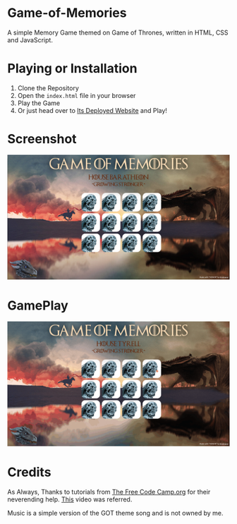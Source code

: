 # Game-of-Memories
A simple Memory Game themed on Game of Thrones, written in HTML, CSS and JavaScript.

# Playing or Installation
1. Clone the Repository
2. Open the `index.html` file in your browser
3. Play the Game
4. Or just head over to [Its Deployed Website](http://game_of_memories.surge.sh) and Play!

# Screenshot
![](screenshot.png)

# GamePlay
<img src="game-of-memories.gif" width = "1080">

# Credits
As Always, Thanks to tutorials from [The Free Code Camp.org](https://www.youtube.com/@freecodecamp) for their neverending help.
[This](https://www.youtube.com/watch?v=ec8vSKJuZTk&list=PLVzJm6SiAms8ghmF98T7bCiM7oAfA3uTW&index=13&t=5442s) video was referred. 

Music is a simple version of the GOT theme song and is not owned by me.
